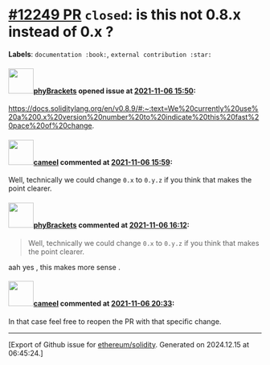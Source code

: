 # [\#12249 PR](https://github.com/ethereum/solidity/pull/12249) `closed`: is this not 0.8.x instead of 0.x ?
**Labels**: `documentation :book:`, `external contribution :star:`


#### <img src="https://avatars.githubusercontent.com/u/75530356?u=ec4162a4209b964940b3a31854b75a91ffdd2b62&v=4" width="50">[phyBrackets](https://github.com/phyBrackets) opened issue at [2021-11-06 15:50](https://github.com/ethereum/solidity/pull/12249):

https://docs.soliditylang.org/en/v0.8.9/#:~:text=We%20currently%20use%20a%200.x%20version%20number%20to%20indicate%20this%20fast%20pace%20of%20change. 

#### <img src="https://avatars.githubusercontent.com/u/137030?v=4" width="50">[cameel](https://github.com/cameel) commented at [2021-11-06 15:59](https://github.com/ethereum/solidity/pull/12249#issuecomment-962471942):

Well, technically we could change `0.x` to `0.y.z` if you think that makes the point clearer.

#### <img src="https://avatars.githubusercontent.com/u/75530356?u=ec4162a4209b964940b3a31854b75a91ffdd2b62&v=4" width="50">[phyBrackets](https://github.com/phyBrackets) commented at [2021-11-06 16:12](https://github.com/ethereum/solidity/pull/12249#issuecomment-962473625):

> Well, technically we could change `0.x` to `0.y.z` if you think that makes the point clearer.

aah yes , this makes more sense .

#### <img src="https://avatars.githubusercontent.com/u/137030?v=4" width="50">[cameel](https://github.com/cameel) commented at [2021-11-06 20:33](https://github.com/ethereum/solidity/pull/12249#issuecomment-962506354):

In that case feel free to reopen the PR with that specific change.


-------------------------------------------------------------------------------



[Export of Github issue for [ethereum/solidity](https://github.com/ethereum/solidity). Generated on 2024.12.15 at 06:45:24.]
